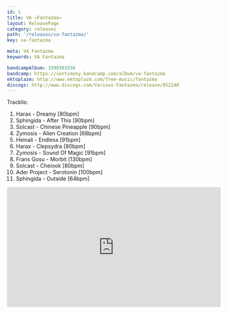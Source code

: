```yaml
---
id: 1
title: VA «Fantazma»
layout: ReleasePage
category: releases
path: '/releases/va-fantazma/'
key: va-fantazma

meta: VA Fantazma
keywords: VA Fantazma

bandcampAlbum: 3399361938
bandcamp: https://sentimony.bandcamp.com/album/va-fantazma
ektoplazm: http://www.ektoplazm.com/free-music/fantazma
discogs: http://www.discogs.com/Various-Fantazma/release/952240
---
```


Tracklis:

01. Harax - Dreamy [80bpm]
02. Sphingida - After This [90bpm]
03. Solcast - Chinese Pineapple [90bpm]
04. Zymosis - Alien Creation [68bpm]
05. Heinali - Endless [91bpm]
06. Harax - Clepsydra [80bpm]
07. Zymosis - Sound Of Magic [91bpm]
08. Frans Gosu - Morbit [130bpm]
09. Solcast - Cheiook [80bpm]
10. Ader Project - Serotonin [100bpm]
11. Sphingida - Outside [64bpm]

<iframe width="560" height="315" src="https://www.youtube.com/embed/videoseries?list=PLp2GaPnw5O3Ngdrr8pc8W_jAk5PC_ie-l" frameborder="0" allowfullscreen></iframe>

